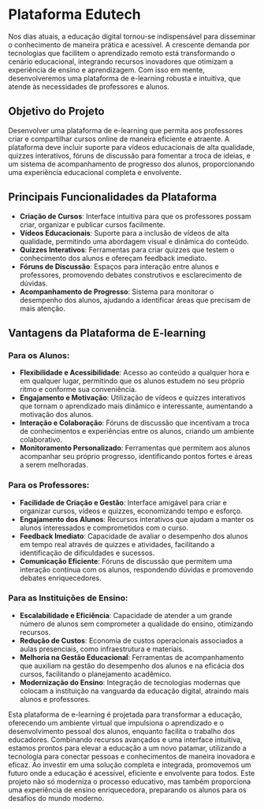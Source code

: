 # Plataforma Edutech

Nos dias atuais, a educação digital tornou-se indispensável para disseminar o conhecimento de maneira prática e acessível. A crescente demanda por tecnologias que facilitem o aprendizado remoto está transformando o cenário educacional, integrando recursos inovadores que otimizam a experiência de ensino e aprendizagem. Com isso em mente, desenvolveremos uma plataforma de e-learning robusta e intuitiva, que atende às necessidades de professores e alunos.

## Objetivo do Projeto

Desenvolver uma plataforma de e-learning que permita aos professores criar e compartilhar cursos online de maneira eficiente e atraente. A plataforma deve incluir suporte para vídeos educacionais de alta qualidade, quizzes interativos, fóruns de discussão para fomentar a troca de ideias, e um sistema de acompanhamento de progresso dos alunos, proporcionando uma experiência educacional completa e envolvente.

## Principais Funcionalidades da Plataforma
- **Criação de Cursos**: Interface intuitiva para que os professores possam criar, organizar e publicar cursos facilmente.
- **Vídeos Educacionais**: Suporte para a inclusão de vídeos de alta qualidade, permitindo uma abordagem visual e dinâmica do conteúdo.
- **Quizzes Interativos**: Ferramentas para criar quizzes que testem o conhecimento dos alunos e ofereçam feedback imediato.
- **Fóruns de Discussão**: Espaços para interação entre alunos e professores, promovendo debates construtivos e esclarecimento de dúvidas.
- **Acompanhamento de Progresso**: Sistema para monitorar o desempenho dos alunos, ajudando a identificar áreas que precisam de mais atenção.

## Vantagens da Plataforma de E-learning

### Para os Alunos:

- **Flexibilidade e Acessibilidade**: Acesso ao conteúdo a qualquer hora e em qualquer lugar, permitindo que os alunos estudem no seu próprio ritmo e conforme sua conveniência.
- **Engajamento e Motivação**: Utilização de vídeos e quizzes interativos que tornam o aprendizado mais dinâmico e interessante, aumentando a motivação dos alunos.
- **Interação e Colaboração**: Fóruns de discussão que incentivam a troca de conhecimentos e experiências entre os alunos, criando um ambiente colaborativo.
- **Monitoramento Personalizado**: Ferramentas que permitem aos alunos acompanhar seu próprio progresso, identificando pontos fortes e áreas a serem melhoradas.

### Para os Professores:

- **Facilidade de Criação e Gestão**: Interface amigável para criar e organizar cursos, vídeos e quizzes, economizando tempo e esforço.
- **Engajamento dos Alunos**: Recursos interativos que ajudam a manter os alunos interessados e comprometidos com o curso.
- **Feedback Imediato**: Capacidade de avaliar o desempenho dos alunos em tempo real através de quizzes e atividades, facilitando a identificação de dificuldades e sucessos.
- **Comunicação Eficiente**: Fóruns de discussão que permitem uma interação contínua com os alunos, respondendo dúvidas e promovendo debates enriquecedores.

### Para as Instituições de Ensino:

- **Escalabilidade e Eficiência**: Capacidade de atender a um grande número de alunos sem comprometer a qualidade do ensino, otimizando recursos.
- **Redução de Custos**: Economia de custos operacionais associados a aulas presenciais, como infraestrutura e materiais.
- **Melhoria na Gestão Educacional**: Ferramentas de acompanhamento que auxiliam na gestão do desempenho dos alunos e na eficácia dos cursos, facilitando o planejamento acadêmico.
- **Modernização do Ensino**: Integração de tecnologias modernas que colocam a instituição na vanguarda da educação digital, atraindo mais alunos e professores.

Esta plataforma de e-learning é projetada para transformar a educação, oferecendo um ambiente virtual que impulsiona o aprendizado e o desenvolvimento pessoal dos alunos, enquanto facilita o trabalho dos educadores. Combinando recursos avançados e uma interface intuitiva, estamos prontos para elevar a educação a um novo patamar, utilizando a tecnologia para conectar pessoas e conhecimentos de maneira inovadora e eficaz. Ao investir em uma solução completa e integrada, promovemos um futuro onde a educação é acessível, eficiente e envolvente para todos. Este projeto não só moderniza o processo educativo, mas também proporciona uma experiência de ensino enriquecedora, preparando os alunos para os desafios do mundo moderno.
